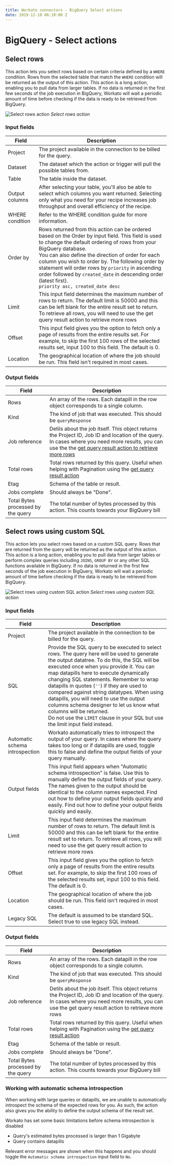 ```yaml
---
title: Workato connectors - BigQuery Select actions
date: 2019-12-10 06:10:00 Z
---
```


# BigQuery - Select actions

## Select rows
This action lets you select rows based on certain criteria defined by a `WHERE` condition. Rows from the selected table that match the `WHERE` condition will be returned as the output of this action. This action is a long action, enabling you to pull data from larger tables. If no data is returned in the first few seconds of the job execution in BigQuery, Workato will wait a periodic amount of time before checking if the data is ready to be retrieved from BigQuery.

![Select rows action](~@img/bigquery/select-rows-action.png)
*Select rows action*

### Input fields
|Field|Description|
|--- |--- |
|Project|The project available in the connection to be billed for the query.|
|Dataset|The dataset which the action or trigger will pull the possible tables from.|
|Table|The table inside the dataset.|
|Output columns|After selecting your table, you'll also be able to select which columns you want returned. Selecting only what you need for your recipe increases job throughput and overall efficiency of the recipe.|
|WHERE condition|Refer to the WHERE condition guide for more information.|
|Order by|Rows returned from this action can be ordered based on the Order by input field. This field is used to change the default ordering of rows from your BigQuery database. <br> You can also define the direction of order for each column you wish to order by. The following order by statement will order rows by `priority` in ascending order followed by `created_date` in descending order (latest first). <br> `priority asc, created_date desc`|
|Limit|This input field determines the maximum number of rows to return. The default limit is 50000 and this can be left blank for the entire result set to return. To retrieve all rows, you will need to use the get query result action to retrieve more rows|
|Offset|This input field gives you the option to fetch only a page of results from the entire results set. For example, to skip the first 100 rows of the selected results set, input 100 to this field. The default is 0.|
|Location|The geographical location of where the job should be run. This field isn't required in most cases.|


### Output fields
|Field|Description|
|--- |--- |
|Rows|An array of the rows. Each datapill in the row object corresponds to a single column.|
|Kind|The kind of job that was executed. This should be `queryResponse`|
|Job reference|Detils about the job itself. This object returns the Project ID, Job ID and location of the query. In cases where you need more results, you can use the the [get query result action to retrieve more rows](/connectors/bigquery/get-query-result-action.md)|
|Total rows|Total rows returned by this query. Useful when helping with Pagination using the [get query result action](/connectors/bigquery/get-query-result-action.md)|
|Etag|Schema of the table or result.|
|Jobs complete|Should always be "Done".|
|Total Bytes processed by the query|The total number of bytes processed by this action. This counts towards your BigQuery bill|


## Select rows using custom SQL
This action lets you select rows based on a custom SQL query. Rows that are returned from the query will be returned as the output of this action. This action is a long action, enabling you to pull data from larger tables or perform complex queries including `JOINS`, `GROUP BY` or any other SQL functions available in BigQuery. If no data is returned in the first few seconds of the job execution in BigQuery, Workato will wait a periodic amount of time before checking if the data is ready to be retrieved from BigQuery.

![Select rows using custom SQL action](~@img/bigquery/custom-sql-action.png)
*Select rows using custom SQL action*

### Input fields
|Field|Description|
|--- |--- |
|Project|The project available in the connection to be billed for the query.|
|SQL|Provide the SQL query to be executed to select rows. The query here will be used to generate the output datatree. To do this, the SQL will be executed once when you provide it. You can map datapills here to execute dynamically changing SQL statements. Remember to wrap datapills in quotes (`''`) if they are used to compared against string datatypes. When using datapills, you will need to use the output columns schema designer to let us know what columns will be returned.<br> Do not use the `LIMIT` clause in your SQL but use the limit input field instead.|
|Automatic schema introspection|Workato automatically tries to introspect the output of your query. In cases where the query takes too long or if datapills are used, toggle this to false and define the output fields of your query manually.|
|Output fields|This input field appears when "Automatic schema introspection" is false. Use this to manually define the output fields of your query. The names given to the output should be identical to the column names expected. Find out how to define your output fields quickly and easily.  Find out how to define your output fields quickly and easily.|
|Limit|This input field determines the maximum number of rows to return. The default limit is 50000 and this can be left blank for the entire result set to return. To retrieve all rows, you will need to use the get query result action to retrieve more rows|
|Offset|This input field gives you the option to fetch only a page of results from the entire results set. For example, to skip the first 100 rows of the selected results set, input 100 to this field. The default is 0.|
|Location|The geographical location of where the job should be run. This field isn't required in most cases.|
|Legacy SQL|The default is assumed to be standard SQL. Select true to use legacy SQL instead.|


### Output fields
|Field|Description|
|--- |--- |
|Rows|An array of the rows. Each datapill in the row object corresponds to a single column.|
|Kind|The kind of job that was executed. This should be `queryResponse`|
|Job reference|Detils about the job itself. This object returns the Project ID, Job ID and location of the query. In cases where you need more results, you can use the get query result action to retrieve more rows|
|Total rows|Total rows returned by this query. Useful when helping with Pagination using the [get query result action](/connectors/bigquery/get-query-result-action.md)|
|Etag|Schema of the table or result.|
|Jobs complete|Should always be "Done".|
|Total Bytes processed by the query|The total number of bytes processed by this action. This counts towards your BigQuery bill|


### Working with automatic schema introspection
When working with large queries or datapills, we are unable to automatically introspect the schema of the expected rows for you. As such, the action also gives you the ability to define the output schema of the result set.

Workato has set some basic limitations before schema introspection is disabled
* Query's estimated bytes processed is larger than 1 Gigabyte
* Query contains datapills

Relevant error messages are shown when this happens and you should toggle the `Automatic schema introspection` input field to `No`.

